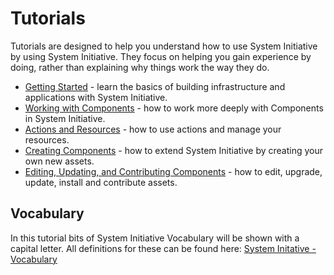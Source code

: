 # Tutorials

Tutorials are designed to help you understand how to use System Initiative by
using System Initiative. They focus on helping you gain experience by doing,
rather than explaining why things work the way they do.

- [Getting Started](./getting-started.md) - learn the basics of building
  infrastructure and applications with System Initiative.
- [Working with Components](./working-with-components.md) - how to work more
  deeply with Components in System Initiative.
- [Actions and Resources](./actions-and-resources.md) - how to use actions and
  manage your resources.
- [Creating Components](./creating-components.md) - how to extend System
  Initiative by creating your own new assets.
- [Editing, Updating, and Contributing Components](./editing-components-and-contributing.md) - how to edit, upgrade, update, install and contribute assets.

## Vocabulary
In this tutorial bits of System Initiative Vocabulary will be shown with a capital letter.
All definitions for these can be found here: [System Initative - Vocabulary](https://docs.systeminit.com/reference/vocabulary)
